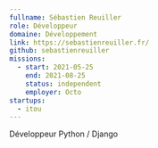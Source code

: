 ```yaml
---
fullname: Sébastien Reuiller
role: Développeur
domaine: Développement
link: https://sebastienreuiller.fr/
github: sebastienreuiller
missions:
  - start: 2021-05-25
    end: 2021-08-25
    status: independent
    employer: Octo
startups:
  - itou
---
```


Développeur Python / Django
